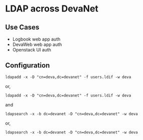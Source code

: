 # LDAP across DevaNet

## Use Cases

- Logbook web app auth
- DevaWeb web app auth
- Openstack UI auth

## Configuration

`ldapadd -x -D "cn=deva,dc=devanet" -f users.ldif -w deva`

or,

`ldapadd -x -D "cn=deva,dc=devanet" -f users.ldif -w deva`

and

`ldapsearch -x -b dc=devanet -D "cn=deva,dc=devanet" -w deva`

or,

`ldapsearch -x -b dc=devanet -D "cn=deva,dc=devanet" -w deva`
